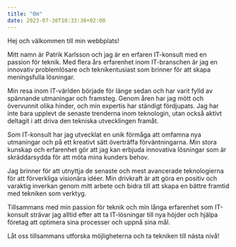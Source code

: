 ```yaml
---
title: "Om"
date: 2023-07-30T10:33:38+02:00
---
```


Hej och välkommen till min webbplats! 

Mitt namn är Patrik Karlsson och jag är en erfaren IT-konsult med en passion för teknik. Med flera års erfarenhet inom IT-branschen är jag en innovativ problemlösare och teknikentusiast som brinner för att skapa meningsfulla lösningar.

Min resa inom IT-världen började för länge sedan och har varit fylld av spännande utmaningar och framsteg. Genom åren har jag mött och övervunnit olika hinder, och min expertis har ständigt fördjupats. Jag har inte bara upplevt de senaste trenderna inom teknologin, utan också aktivt deltagit i att driva den tekniska utvecklingen framåt.

Som IT-konsult har jag utvecklat en unik förmåga att omfamna nya utmaningar och på ett kreativt sätt överträffa förväntningarna. Min stora kunskap och erfarenhet gör att jag kan erbjuda innovativa lösningar som är skräddarsydda för att möta mina kunders behov.

Jag brinner för att utnyttja de senaste och mest avancerade teknologierna för att förverkliga visionära idéer. Min drivkraft är att göra en positiv och varaktig inverkan genom mitt arbete och bidra till att skapa en bättre framtid med tekniken som verktyg.

Tillsammans med min passion för teknik och min långa erfarenhet som IT-konsult strävar jag alltid efter att ta IT-lösningar till nya höjder och hjälpa företag att optimera sina processer och uppnå sina mål.

Låt oss tillsammans utforska möjligheterna och ta tekniken till nästa nivå!